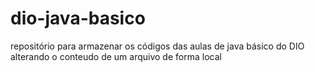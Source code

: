 # dio-java-basico
repositório para armazenar os códigos das aulas de java básico do DIO
alterando o conteudo de um arquivo de forma local